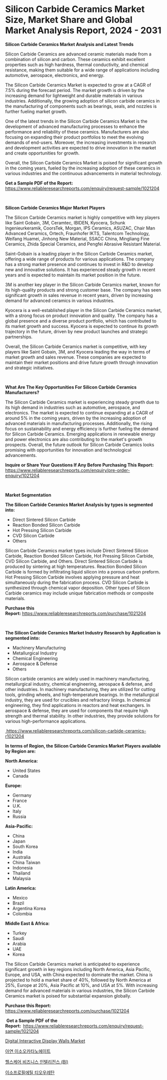 <p><h1>Silicon Carbide Ceramics Market Size, Market Share and Global Market Analysis Report, 2024 - 2031</h1></p><p><strong>Silicon Carbide Ceramics Market Analysis and Latest Trends</strong></p>
<p><p>Silicon Carbide Ceramics are advanced ceramic materials made from a combination of silicon and carbon. These ceramics exhibit excellent properties such as high hardness, thermal conductivity, and chemical resistance, making them suitable for a wide range of applications including automotive, aerospace, electronics, and energy.</p><p>The Silicon Carbide Ceramics Market is expected to grow at a CAGR of 7.5% during the forecast period. The market growth is driven by the increasing demand for lightweight and durable materials in various industries. Additionally, the growing adoption of silicon carbide ceramics in the manufacturing of components such as bearings, seals, and nozzles is further fueling market growth.</p><p>One of the latest trends in the Silicon Carbide Ceramics Market is the development of advanced manufacturing processes to enhance the performance and reliability of these ceramics. Manufacturers are also focusing on expanding their product portfolios to meet the evolving demands of end-users. Moreover, the increasing investments in research and development activities are expected to drive innovation in the market and create opportunities for growth.</p><p>Overall, the Silicon Carbide Ceramics Market is poised for significant growth in the coming years, fueled by the increasing adoption of these ceramics in various industries and the continuous advancements in material technology.</p></p>
<p><strong>Get a Sample PDF of the Report:&nbsp;</strong> <a href="https://www.reliableresearchreports.com/enquiry/request-sample/1021204">https://www.reliableresearchreports.com/enquiry/request-sample/1021204</a></p>
<p>&nbsp;</p>
<p><strong>Silicon Carbide Ceramics Major Market Players</strong></p>
<p><p>The Silicon Carbide Ceramics market is highly competitive with key players like Saint Gobain, 3M, Ceramtec, IBIDEN, Kyocera, Schunk Ingenieurkeramik, CoorsTek, Morgan, IPS Ceramics, ASUZAC, Chair Man Advanced Ceramics, Ortech, Fraunhofer IKTS, Talentcom Technology, Weifang Huamei, Jinhong New Material, SSACC China, Mingliang Fine Ceramics, Zhida Special Ceramics, and Pengfei Abrasive Resistant Material.</p><p>Saint-Gobain is a leading player in the Silicon Carbide Ceramics market, offering a wide range of products for various applications. The company has a strong market presence and continues to invest in R&D to develop new and innovative solutions. It has experienced steady growth in recent years and is expected to maintain its market position in the future.</p><p>3M is another key player in the Silicon Carbide Ceramics market, known for its high-quality products and strong customer base. The company has seen significant growth in sales revenue in recent years, driven by increasing demand for advanced ceramics in various industries.</p><p>Kyocera is a well-established player in the Silicon Carbide Ceramics market, with a strong focus on product innovation and quality. The company has a global presence and a diverse product portfolio, which has contributed to its market growth and success. Kyocera is expected to continue its growth trajectory in the future, driven by new product launches and strategic partnerships.</p><p>Overall, the Silicon Carbide Ceramics market is competitive, with key players like Saint Gobain, 3M, and Kyocera leading the way in terms of market growth and sales revenue. These companies are expected to maintain their market positions and drive future growth through innovation and strategic initiatives.</p></p>
<p>&nbsp;</p>
<p><strong>What Are The Key Opportunities For Silicon Carbide Ceramics Manufacturers?</strong></p>
<p><p>The Silicon Carbide Ceramics market is experiencing steady growth due to its high demand in industries such as automotive, aerospace, and electronics. The market is expected to continue expanding at a CAGR of around 5% in the coming years, driven by the increasing adoption of advanced materials in manufacturing processes. Additionally, the rising focus on sustainability and energy efficiency is further fueling the demand for Silicon Carbide Ceramics. Emerging applications in renewable energy and power electronics are also contributing to the market's growth prospects. Overall, the future outlook for Silicon Carbide Ceramics looks promising with opportunities for innovation and technological advancements.</p></p>
<p><strong>Inquire or Share Your Questions If Any Before Purchasing This Report:</strong> <a href="https://www.reliableresearchreports.com/enquiry/pre-order-enquiry/1021204">https://www.reliableresearchreports.com/enquiry/pre-order-enquiry/1021204</a></p>
<p>&nbsp;</p>
<p><strong>Market Segmentation</strong></p>
<p><strong>The Silicon Carbide Ceramics Market Analysis by types is segmented into:</strong></p>
<p><ul><li>Direct Sintered Silicon Carbide</li><li>Reaction Bonded Silicon Carbide</li><li>Hot Pressing Silicon Carbide</li><li>CVD Silicon Carbide</li><li>Others</li></ul></p>
<p><p>Silicon Carbide Ceramics market types include Direct Sintered Silicon Carbide, Reaction Bonded Silicon Carbide, Hot Pressing Silicon Carbide, CVD Silicon Carbide, and Others. Direct Sintered Silicon Carbide is produced by sintering at high temperatures. Reaction Bonded Silicon Carbide is formed by infiltrating liquid silicon into a porous carbon preform. Hot Pressing Silicon Carbide involves applying pressure and heat simultaneously during the fabrication process. CVD Silicon Carbide is synthesized through chemical vapor deposition. Other types of Silicon Carbide ceramics may include unique fabrication methods or composite materials.</p></p>
<p><strong>Purchase this Report:&nbsp;</strong><a href="https://www.reliableresearchreports.com/purchase/1021204">https://www.reliableresearchreports.com/purchase/1021204</a></p>
<p>&nbsp;</p>
<p><strong>The Silicon Carbide Ceramics Market Industry Research by Application is segmented into:</strong></p>
<p><ul><li>Machinery Manufacturing</li><li>Metallurgical Industry</li><li>Chemical Engineering</li><li>Aerospace & Defense</li><li>Others</li></ul></p>
<p><p>Silicon carbide ceramics are widely used in machinery manufacturing, metallurgical industry, chemical engineering, aerospace & defense, and other industries. In machinery manufacturing, they are utilized for cutting tools, grinding wheels, and high-temperature bearings. In the metallurgical industry, they are used for crucibles and refractory linings. In chemical engineering, they find applications in reactors and heat exchangers. In aerospace & defense, they are used for components that require high strength and thermal stability. In other industries, they provide solutions for various high-performance applications.</p></p>
<p><a href="https://www.reliableresearchreports.com/silicon-carbide-ceramics-r1021204">&nbsp;https://www.reliableresearchreports.com/silicon-carbide-ceramics-r1021204</a></p>
<p><strong>In terms of Region, the Silicon Carbide Ceramics Market Players available by Region are:</strong></p>
<p>
    <p> <strong> North America: </strong>
        <ul>
            <li>United States</li>
            <li>Canada</li>
        </ul>
        </p> 
    <p> <strong> Europe: </strong>
        <ul>
            <li>Germany</li>
            <li>France</li>
            <li>U.K.</li>
            <li>Italy</li>
            <li>Russia</li>
        </ul>
        </p> 
    <p> <strong> Asia-Pacific: </strong>
        <ul>
            <li>China</li>
            <li>Japan</li>
            <li>South Korea</li>
            <li>India</li>
            <li>Australia</li>
            <li>China Taiwan</li>
            <li>Indonesia</li>
            <li>Thailand</li>
            <li>Malaysia</li>
        </ul>
        </p> 
    <p> <strong> Latin America: </strong>
        <ul>
            <li>Mexico</li>
            <li>Brazil</li>
            <li>Argentina Korea</li>
            <li>Colombia</li>
        </ul>
        </p> 
    <p> <strong> Middle East & Africa: </strong>
        <ul>
            <li>Turkey</li>
            <li>Saudi</li>
            <li>Arabia</li>
            <li>UAE</li>
            <li>Korea</li>
        </ul>
    </p>
    </p>
<p><p>The Silicon Carbide Ceramics market is anticipated to experience significant growth in key regions including North America, Asia Pacific, Europe, and USA, with China expected to dominate the market. China is projected to hold a market share of 40%, followed by North America at 25%, Europe at 20%, Asia Pacific at 10%, and USA at 5%. With increasing demand for advanced materials in various industries, the Silicon Carbide Ceramics market is poised for substantial expansion globally.</p></p>
<p><strong>Purchase this Report: </strong><a href="https://www.reliableresearchreports.com/purchase/1021204">https://www.reliableresearchreports.com/purchase/1021204</a></p>
<p>&nbsp;<strong>Get a Sample PDF of the Report:&nbsp;&nbsp;</strong><a href="https://www.reliableresearchreports.com/enquiry/request-sample/1021204">https://www.reliableresearchreports.com/enquiry/request-sample/1021204</a></p>
<p><strong></strong></p>
<p><p><a href="https://www.linkedin.com/pulse/digital-interactive-display-walls-market-key-successful-business-g9vqf">Digital Interactive Display Walls Market</a></p><p><a href="https://medium.com/@sophieinleeds/%EC%95%84%EC%97%B0-%EC%9D%B4%EC%86%8C%EC%98%A5%ED%83%84%EC%82%B0%EC%97%BC-%EC%8B%9C%EC%9E%A5-%EA%B7%9C%EB%AA%A8-%EC%A0%90%EC%9C%A0%EC%9C%A8-%EB%B0%8F-%ED%8A%B8%EB%A0%8C%EB%93%9C-%EB%B6%84%EC%84%9D-%EB%B3%B4%EA%B3%A0%EC%84%9C-%EC%B5%9C%EC%A2%85-%EC%82%AC%EC%9A%A9-%EC%BD%94%ED%8C%85-%ED%95%A9%EC%84%B1-%EC%88%98%EC%A7%80-%EC%A0%90%EC%B0%A9%EC%A0%9C-%EA%B8%B0%ED%83%80-%EC%9B%90%EB%A3%8C-%EC%9E%AC%EB%A3%8C%EB%B3%84-2031%EB%85%84%EA%B9%8C%EC%A7%80-%EC%98%88%EC%B8%A1-b9f692cd0ea3">아연 이소오카타노에이트</a></p><p><a href="https://github.com/bossladyaries0/Market-Research-Report-List-1/blob/main/4560257140899.md">헬스케어 비즈니스 인텔리전스 (BI)</a></p><p><a href="https://medium.com/@sophieinleeds/%EC%9D%B4%EC%86%8C%ED%94%84%EB%A1%9C%ED%95%84%EC%97%90%ED%8B%B8%ED%8B%B0%EC%98%A4%EC%9A%B0%EB%A0%88%ED%83%84-%EC%8B%9C%EC%9E%A5-%EC%A0%84%EB%A7%9D-%EC%99%84%EC%A0%84%ED%95%9C-%EC%82%B0%EC%97%85-%EB%B6%84%EC%84%9D-2024%EB%85%84%EB%B6%80%ED%84%B0-2031%EB%85%84%EA%B9%8C%EC%A7%80-f31c86182494">이소프로필에틸 티오우레탄</a></p></p>